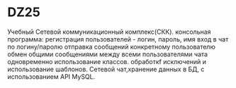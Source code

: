# DZ25
Учебный
Сетевой коммуникационный комплекс(СКК).
консольная программа: 
регистрация пользователей - логин, пароль, имя
вход в чат по логину/паролю
отправка сообщений конкретному пользователю
обмен общими  сообщениями между всеми пользователями чата одновременно
использование классов.
обработкf исключений и использование шаблонов.
Сетевой чат,хранение данных в БД, с использованием API MySQL.
